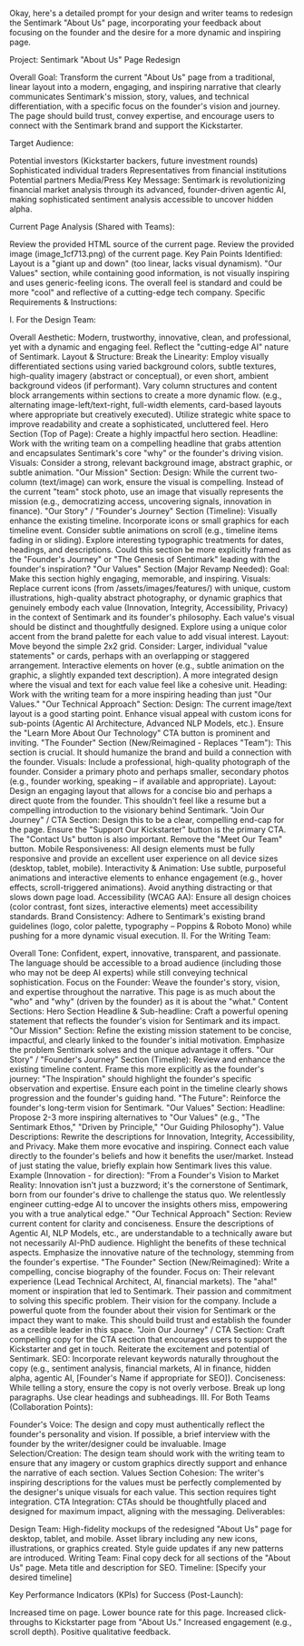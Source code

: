 Okay, here's a detailed prompt for your design and writer teams to redesign the Sentimark "About Us" page, incorporating your feedback about focusing on the founder and the desire for a more dynamic and inspiring page.

Project: Sentimark "About Us" Page Redesign

Overall Goal: Transform the current "About Us" page from a traditional, linear layout into a modern, engaging, and inspiring narrative that clearly communicates Sentimark's mission, story, values, and technical differentiation, with a specific focus on the founder's vision and journey. The page should build trust, convey expertise, and encourage users to connect with the Sentimark brand and support the Kickstarter.

Target Audience:

Potential investors (Kickstarter backers, future investment rounds)
Sophisticated individual traders
Representatives from financial institutions
Potential partners
Media/Press
Key Message: Sentimark is revolutionizing financial market analysis through its advanced, founder-driven agentic AI, making sophisticated sentiment analysis accessible to uncover hidden alpha.

Current Page Analysis (Shared with Teams):

Review the provided HTML source of the current page.
Review the provided image (image_1cf713.png) of the current page.
Key Pain Points Identified:
Layout is a "giant up and down" (too linear, lacks visual dynamism).
"Our Values" section, while containing good information, is not visually inspiring and uses generic-feeling icons.
The overall feel is standard and could be more "cool" and reflective of a cutting-edge tech company.
Specific Requirements & Instructions:

I. For the Design Team:

Overall Aesthetic: Modern, trustworthy, innovative, clean, and professional, yet with a dynamic and engaging feel. Reflect the "cutting-edge AI" nature of Sentimark.
Layout & Structure:
Break the Linearity:
Employ visually differentiated sections using varied background colors, subtle textures, high-quality imagery (abstract or conceptual), or even short, ambient background videos (if performant).
Vary column structures and content block arrangements within sections to create a more dynamic flow. (e.g., alternating image-left/text-right, full-width elements, card-based layouts where appropriate but creatively executed).
Utilize strategic white space to improve readability and create a sophisticated, uncluttered feel.
Hero Section (Top of Page):
Create a highly impactful hero section.
Headline: Work with the writing team on a compelling headline that grabs attention and encapsulates Sentimark's core "why" or the founder's driving vision.
Visuals: Consider a strong, relevant background image, abstract graphic, or subtle animation.
"Our Mission" Section:
Design: While the current two-column (text/image) can work, ensure the visual is compelling. Instead of the current "team" stock photo, use an image that visually represents the mission (e.g., democratizing access, uncovering signals, innovation in finance).
"Our Story" / "Founder's Journey" Section (Timeline):
Visually enhance the existing timeline.
Incorporate icons or small graphics for each timeline event.
Consider subtle animations on scroll (e.g., timeline items fading in or sliding).
Explore interesting typographic treatments for dates, headings, and descriptions.
Could this section be more explicitly framed as the "Founder's Journey" or "The Genesis of Sentimark" leading with the founder's inspiration?
"Our Values" Section (Major Revamp Needed):
Goal: Make this section highly engaging, memorable, and inspiring.
Visuals:
Replace current icons (from /assets/images/features/) with unique, custom illustrations, high-quality abstract photography, or dynamic graphics that genuinely embody each value (Innovation, Integrity, Accessibility, Privacy) in the context of Sentimark and its founder's philosophy.
Each value's visual should be distinct and thoughtfully designed.
Explore using a unique color accent from the brand palette for each value to add visual interest.
Layout: Move beyond the simple 2x2 grid. Consider:
Larger, individual "value statements" or cards, perhaps with an overlapping or staggered arrangement.
Interactive elements on hover (e.g., subtle animation on the graphic, a slightly expanded text description).
A more integrated design where the visual and text for each value feel like a cohesive unit.
Heading: Work with the writing team for a more inspiring heading than just "Our Values."
"Our Technical Approach" Section:
Design: The current image/text layout is a good starting point.
Enhance visual appeal with custom icons for sub-points (Agentic AI Architecture, Advanced NLP Models, etc.).
Ensure the "Learn More About Our Technology" CTA button is prominent and inviting.
"The Founder" Section (New/Reimagined - Replaces "Team"):
This section is crucial. It should humanize the brand and build a connection with the founder.
Visuals: Include a professional, high-quality photograph of the founder. Consider a primary photo and perhaps smaller, secondary photos (e.g., founder working, speaking – if available and appropriate).
Layout: Design an engaging layout that allows for a concise bio and perhaps a direct quote from the founder. This shouldn't feel like a resume but a compelling introduction to the visionary behind Sentimark.
"Join Our Journey" / CTA Section:
Design this to be a clear, compelling end-cap for the page.
Ensure the "Support Our Kickstarter" button is the primary CTA.
The "Contact Us" button is also important.
Remove the "Meet Our Team" button.
Mobile Responsiveness: All design elements must be fully responsive and provide an excellent user experience on all device sizes (desktop, tablet, mobile).
Interactivity & Animation: Use subtle, purposeful animations and interactive elements to enhance engagement (e.g., hover effects, scroll-triggered animations). Avoid anything distracting or that slows down page load.
Accessibility (WCAG AA): Ensure all design choices (color contrast, font sizes, interactive elements) meet accessibility standards.
Brand Consistency: Adhere to Sentimark's existing brand guidelines (logo, color palette, typography – Poppins & Roboto Mono) while pushing for a more dynamic visual execution.
II. For the Writing Team:

Overall Tone: Confident, expert, innovative, transparent, and passionate. The language should be accessible to a broad audience (including those who may not be deep AI experts) while still conveying technical sophistication.
Focus on the Founder: Weave the founder's story, vision, and expertise throughout the narrative. This page is as much about the "who" and "why" (driven by the founder) as it is about the "what."
Content Sections:
Hero Section Headline & Sub-headline: Craft a powerful opening statement that reflects the founder's vision for Sentimark and its impact.
"Our Mission" Section:
Refine the existing mission statement to be concise, impactful, and clearly linked to the founder's initial motivation.
Emphasize the problem Sentimark solves and the unique advantage it offers.
"Our Story" / "Founder's Journey" Section (Timeline):
Review and enhance the existing timeline content.
Frame this more explicitly as the founder's journey: "The Inspiration" should highlight the founder's specific observation and expertise.
Ensure each point in the timeline clearly shows progression and the founder's guiding hand.
"The Future": Reinforce the founder's long-term vision for Sentimark.
"Our Values" Section:
Headline: Propose 2-3 more inspiring alternatives to "Our Values" (e.g., "The Sentimark Ethos," "Driven by Principle," "Our Guiding Philosophy").
Value Descriptions: Rewrite the descriptions for Innovation, Integrity, Accessibility, and Privacy.
Make them more evocative and inspiring.
Connect each value directly to the founder's beliefs and how it benefits the user/market.
Instead of just stating the value, briefly explain how Sentimark lives this value.
Example (Innovation - for direction): "From a Founder's Vision to Market Reality: Innovation isn't just a buzzword; it's the cornerstone of Sentimark, born from our founder's drive to challenge the status quo. We relentlessly engineer cutting-edge AI to uncover the insights others miss, empowering you with a true analytical edge."
"Our Technical Approach" Section:
Review current content for clarity and conciseness.
Ensure the descriptions of Agentic AI, NLP Models, etc., are understandable to a technically aware but not necessarily AI-PhD audience. Highlight the benefits of these technical aspects.
Emphasize the innovative nature of the technology, stemming from the founder's expertise.
"The Founder" Section (New/Reimagined):
Write a compelling, concise biography of the founder.
Focus on:
Their relevant experience (Lead Technical Architect, AI, financial markets).
The "aha!" moment or inspiration that led to Sentimark.
Their passion and commitment to solving this specific problem.
Their vision for the company.
Include a powerful quote from the founder about their vision for Sentimark or the impact they want to make.
This should build trust and establish the founder as a credible leader in this space.
"Join Our Journey" / CTA Section:
Craft compelling copy for the CTA section that encourages users to support the Kickstarter and get in touch.
Reiterate the excitement and potential of Sentimark.
SEO: Incorporate relevant keywords naturally throughout the copy (e.g., sentiment analysis, financial markets, AI in finance, hidden alpha, agentic AI, [Founder's Name if appropriate for SEO]).
Conciseness: While telling a story, ensure the copy is not overly verbose. Break up long paragraphs. Use clear headings and subheadings.
III. For Both Teams (Collaboration Points):

Founder's Voice: The design and copy must authentically reflect the founder's personality and vision. If possible, a brief interview with the founder by the writer/designer could be invaluable.
Image Selection/Creation: The design team should work with the writing team to ensure that any imagery or custom graphics directly support and enhance the narrative of each section.
Values Section Cohesion: The writer's inspiring descriptions for the values must be perfectly complemented by the designer's unique visuals for each value. This section requires tight integration.
CTA Integration: CTAs should be thoughtfully placed and designed for maximum impact, aligning with the messaging.
Deliverables:

Design Team:
High-fidelity mockups of the redesigned "About Us" page for desktop, tablet, and mobile.
Asset library including any new icons, illustrations, or graphics created.
Style guide updates if any new patterns are introduced.
Writing Team:
Final copy deck for all sections of the "About Us" page.
Meta title and description for SEO.
Timeline: [Specify your desired timeline]

Key Performance Indicators (KPIs) for Success (Post-Launch):

Increased time on page.
Lower bounce rate for this page.
Increased click-throughs to Kickstarter page from "About Us."
Increased engagement (e.g., scroll depth).
Positive qualitative feedback.